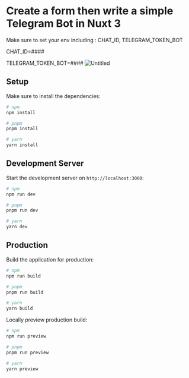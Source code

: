 # Create a form then write a simple Telegram Bot in Nuxt 3

Make sure to set your env including : CHAT_ID, TELEGRAM_TOKEN_BOT

CHAT_ID=####

TELEGRAM_TOKEN_BOT=####
![Untitled](https://github.com/mmg-workmail/form_with_telegram_bot/assets/112702172/75a0f65d-b360-43bd-ad1f-78ee9bfe60e6)

## Setup

Make sure to install the dependencies:

```bash
# npm
npm install

# pnpm
pnpm install

# yarn
yarn install
```

## Development Server

Start the development server on `http://localhost:3000`:

```bash
# npm
npm run dev

# pnpm
pnpm run dev

# yarn
yarn dev
```

## Production

Build the application for production:

```bash
# npm
npm run build

# pnpm
pnpm run build

# yarn
yarn build
```

Locally preview production build:

```bash
# npm
npm run preview

# pnpm
pnpm run preview

# yarn
yarn preview
```
